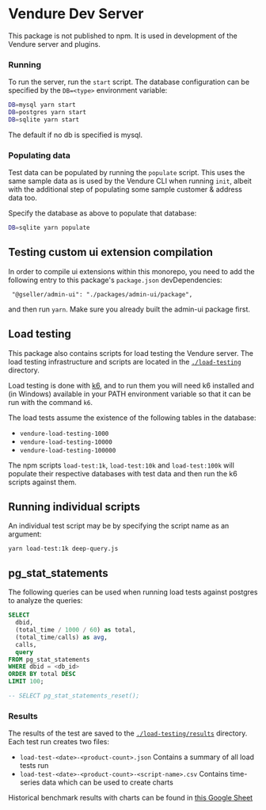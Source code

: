 # Vendure Dev Server

This package is not published to npm. It is used in development of the Vendure server and plugins.

### Running

To run the server, run the `start` script. The database configuration can be specified by the `DB=<type>` environment variable:

```bash
DB=mysql yarn start
DB=postgres yarn start
DB=sqlite yarn start
```

The default if no db is specified is mysql.

### Populating data

Test data can be populated by running the `populate` script. This uses the same sample data as is used by the Vendure CLI when running `init`, albeit with the additional step of populating some sample customer & address data too.

Specify the database as above to populate that database:

```bash
DB=sqlite yarn populate
```

## Testing custom ui extension compilation

In order to compile ui extensions within this monorepo, you need to add the following entry to
this package's `package.json` devDependencies:

```
 "@gseller/admin-ui": "./packages/admin-ui/package",
```

and then run `yarn`. Make sure you already built the admin-ui package first.


## Load testing

This package also contains scripts for load testing the Vendure server. The load testing infrastructure and scripts are located in the [`./load-testing`](./load-testing) directory.

Load testing is done with [k6](https://docs.k6.io/), and to run them you will need k6 installed and (in Windows) available in your PATH environment variable so that it can be run with the command `k6`.

The load tests assume the existence of the following tables in the  database:

* `vendure-load-testing-1000`
* `vendure-load-testing-10000`
* `vendure-load-testing-100000`

The npm scripts `load-test:1k`, `load-test:10k` and `load-test:100k` will populate their respective databases with test data and then run the k6 scripts against them.

## Running individual scripts

An individual test script may be by specifying the script name as an argument:

```
yarn load-test:1k deep-query.js
```

## pg_stat_statements

The following queries can be used when running load tests against postgres to analyze the queries:

```sql
SELECT 
  dbid,
  (total_time / 1000 / 60) as total, 
  (total_time/calls) as avg, 
  calls,
  query 
FROM pg_stat_statements 
WHERE dbid = <db_id>
ORDER BY total DESC 
LIMIT 100;

-- SELECT pg_stat_statements_reset();
```

### Results

The results of the test are saved to the [`./load-testing/results`](./load-testing/results) directory. Each test run creates two files:

* `load-test-<date>-<product-count>.json` Contains a summary of all load tests run
* `load-test-<date>-<product-count>-<script-name>.csv` Contains time-series data which can be used to create charts

Historical benchmark results with charts can be found in [this Google Sheet](https://docs.google.com/spreadsheets/d/1UaNhmokbNmKDehrnh4m9XO6-DJte-AI-l_Lnji47Qn8/edit?usp=sharing)
